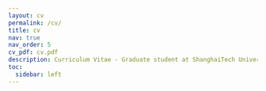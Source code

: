 ```yaml
---
layout: cv
permalink: /cv/
title: cv
nav: true
nav_order: 5
cv_pdf: cv.pdf
description: Curriculum Vitae - Graduate student at ShanghaiTech University focusing on Mobile Robotics and Embodied AI.
toc:
  sidebar: left
---
```

